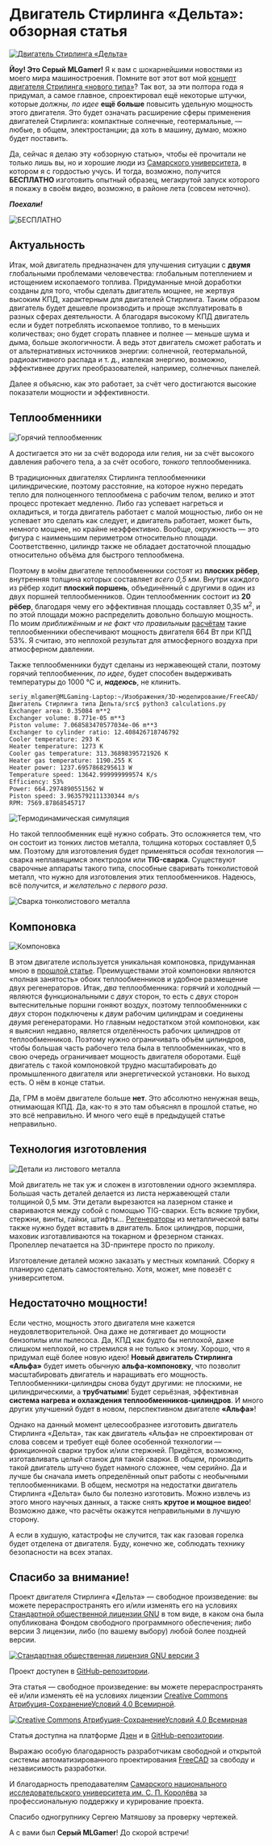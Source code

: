 <!--
(C) 2024 Серый MLGamer. Все свободы предоставлены.
Дзен: <https://dzen.ru/seriy_mlgamer>
SoundCloud: <https://soundcloud.com/seriy_mlgamer>
YouTube: <https://www.youtube.com/@Seriy_MLGamer>
GitHub: <https://github.com/Seriy-MLGamer>
E-mail: <Seriy-MLGamer@yandex.ru>

Эта статья - свободное произведение: вы можете перераспространять её и/или изменять её на условиях лицензии Creative Commons Атрибуция-СохранениеУсловий 4.0 Всемирной: <https://creativecommons.org/licenses/by-sa/4.0/deed.ru>.
Эта статья распространяется в надежде, что она будет полезна, но БЕЗО ВСЯКИХ ГАРАНТИЙ; даже без неявной гарантии ТОВАРНОГО ВИДА или ПРИГОДНОСТИ ДЛЯ ОПРЕДЕЛЁННЫХ ЦЕЛЕЙ. Подробнее смотрите в лицензии.
-->

# Двигатель Стирлинга &laquo;Дельта&raquo;: обзорная статья

[![Двигатель Стирлинга &laquo;Дельта&raquo;](share/Thumbnail.png)](https://github.com/Seriy-MLGamer/Delta_Stirling)

**Йоу! Это Серый MLGamer!** Я к вам с шокарнейшими новостями из моего мира машиностроения. Помните вот этот вот мой [концепт двигателя Стрилинга &laquo;нового типа&raquo;](https://dzen.ru/a/Ywe-duoiYVKAe5At?share_to=link)? Так вот, за эти полтора года я придумал, а самое главное, спроектировал ещё некоторые штучки, которые *должны, по идее* **ещё больше** повысить удельную мощность этого двигателя. Это будет означать расширение сферы применения двигателей Стирлинга: компактные солнечные, геотермальные, &mdash; любые, в общем, электростанции; да хоть в машину, думаю, можно будет поставить.

Да, сейчас я делаю эту &laquo;обзорную статью&raquo;, чтобы её прочитали не только лишь вы, но и хорошие люди из [Самарского университета](https://ssau.ru), в котором я с гордостью учусь. И тогда, возможно, получится **БЕСПЛАТНО** изготовить опытный образец, мегакрутой запуск которого я покажу в своём видео, возможно, в районе лета (совсем неточно).

***Поехали!***

![БЕСПЛАТНО](share/Papich_besplatno%20(1).gif)

## Актуальность

Итак, мой двигатель предназначен для улучшения ситуации с **двумя** глобальными проблемами человечества: глобальным потеплением и истощением ископаемого топлива. Придуманные мной доработки созданы для того, чтобы сделать двигатель мощнее, не жертвуя высоким КПД, характерным для двигателей Стирлинга. Таким образом двигатель будет дешевле производить и проще эксплуатировать в разных сферах деятельности. А благодаря высокому КПД двигатель если и будет потреблять ископаемое топливо, то в меньших количествах; оно будет сгорать плавнее и полнее &mdash; меньше шума и дыма, больше экологичности. А ведь этот двигатель сможет работать и от альтернативных источников энергии: солнечной, геотермальной, радиоактивного распада и т. д., извлекая энергию, возможно, эффективнее других преобразователей, например, солнечных панелей.

Далее я объясню, как это работает, за счёт чего достигаются высокие показатели мощности и эффективности.
		
## Теплообменники

![Горячий теплообменник](share/Снимок%20экрана_2024-05-01_13-33-23.png)

А достигается это ни за счёт водорода или гелия, ни за счёт высокого давления рабочего тела, а за счёт особого, *тонкого* теплообменника.

В традиционных двигателях Стирлинга теплообменники цилиндрические, поэтому расстояние, на которое нужно передать тепло для полноценного теплообмена с рабочим телом, велико и этот процесс протекает медленно. Либо газ успевает нагреться и охладиться, и тогда двигатель работает с малой мощностью, либо он не успевает это сделать как следует, и двигатель работает, может быть, немного мощнее, но крайне неэффективно. Вообще, окружность &mdash; это фигура с наименьшим периметром относительно площади. Соответственно, цилиндр также не обладает достаточной площадью относительно объёма для быстрого теплообмена.

Поэтому в моём двигателе теплообменники состоят из **плоских рёбер**, внутренняя толщина которых составляет *всего 0,5 мм*. Внутри каждого из рёбер ходит **плоский поршень**, объединённый с другими в один из двух поршней теплообменников. Один теплообменник состоит из **20 рёбер**, благодаря чему его эффективная площадь составляет 0,35 м<sup>2</sup>, и по этой площади можно распределить довольно большую мощность. По моим *приближённым и не факт что правильным* [расчётам](src/calculations.py) такие теплообменники обеспечивают мощность двигателя 664 Вт при КПД 53%. Я считаю, это неплохой результат для атмосферного воздуха при атмосферном давлении.

Также теплообменники будут сделаны из нержавеющей стали, поэтому горячий теплообменник, *по идее*, будет способен выдерживать температуры до 1000 &deg;C и, ***надеюсь***, не клинить.

	seriy_mlgamer@MLGaming-Laptop:~/Изображения/3D-моделирование/FreeCAD/Двигатель Стирлинга типа Дельта/src$ python3 calculations.py
	Exchanger area: 0.35084 m**2
	Exchanger volume: 8.771e-05 m**3
	Piston volume: 7.068583470577034e-06 m**3
	Exchanger to cylinder ratio: 12.408426718746792
	Cooler temperature: 293 K
	Heater temperature: 1273 K
	Cooler gas temperature: 313.36898395721926 K
	Heater gas temperature: 1190.255 K
	Heater power: 1237.6957868295613 W
	Temperature speed: 13642.999999999574 K/s
	Efficiency: 53%
	Power: 664.2974890551562 W
	Piston speed: 3.9635792111330344 m/s
	RPM: 7569.87868545717

![Термодинамическая симуляция](share/Снимок%20экрана_2024-04-29_01-14-57.png)

Но такой теплообменник ещё нужно собрать. Это осложняется тем, что он состоит из тонких листов металла, толщина которых составляет 0,5 мм. Поэтому для изготовления будет применяться *особая* технология &mdash; сварка неплавящимся электродом или **TIG-сварка**. Существуют сварочные аппараты такого типа, способные сваривать тонколистовой металл, что нужно для изготовления этих теплообменников. Надеюсь, всё получится, *и желательно с первого раза*.

![Сварка тонколистового металла](https://www.4x4setup.com/wp-content/uploads/2018/06/maxresdefault-1.jpg)

## Компоновка

![Компоновка](share/Снимок%20экрана_2024-05-01_13-38-39.png)

В этом двигателе используется уникальная компоновка, придуманная мною в [прошлой статье](https://dzen.ru/a/Ywe-duoiYVKAe5At?share_to=link). Преимуществами этой компоновки являются &laquo;полная занятость&raquo; обоих теплообменников и удобное размещение двух регенераторов. Итак, *два* теплообменника: горячий и холодный &mdash; являются функциональными с *двух* сторон, то есть с *двух* сторон вытеснительные поршни гоняют воздух, поэтому теплообменники с *двух* сторон подключены к *двум* рабочим цилиндрам и соединены *двумя* регенераторами. Но главным недостатком этой компоновки, как я выяснил недавно, является отделённость рабочих цилиндров от теплообменников. Поэтому нужно ограничивать объём цилиндров, чтобы большая часть рабочего тела была в теплообменниках, что в свою очередь ограничивает мощность двигателя оборотами. Ещё двигатель с такой компоновкой трудно масштабировать до промышленного двигателя или энергетической установки. Но выход есть. О нём в конце статьи.

Да, ГРМ в моём двигателе больше **нет**. Это абсолютно ненужная вещь, отнимающая КПД. Да, как-то я это там объяснял в прошлой статье, но это всё неправильно. И много чего ещё в предыдущей статье неправильно.

## Технология изготовления

![Детали из листового металла](share/Снимок%20экрана_2024-05-01_13-46-18.png)

Мой двигатель не так уж и сложен в изготовлении одного экземпляра. Большая часть деталей делается из листа нержавеющей стали толщиной 0,5 мм. Эти детали вырезаются на лазерном станке и свариваются между собой с помощью TIG-сварки. Есть всякие трубки, стержни, винты, гайки, штифты... [Регенераторы](https://ok.ru/group/55226165559320/topic/65753189392408) из металлической ваты также нужно будет вставить в двигатель. Блок цилиндров, поршни, маховик изготавливаются на токарном и фрезерном станках. Пропеллер печатается на 3D-принтере просто по приколу.

Изготовление деталей можно заказать у местных компаний. Сборку я планирую сделать самостоятельно. Хотя, может, мне повезёт с университетом.

## Недостаточно мощности!

Если честно, мощность этого двигателя мне кажется неудовлетворительной. Она даже не дотягивает до мощности бензопилы или пылесоса. Да, КПД как будто бы неплохой, даже слишком неплохой, но стремился я не только к этому. Хорошо, что я придумал ещё более новую идею! **Новый двигатель Стирлинга &laquo;Альфа&raquo;** будет иметь обычную **альфа-компоновку**, что позволит масштабировать двигатель и наращивать его мощность. Теплообменники-цилиндры снова будут другими: не плоскими, не цилиндрическими, а **трубчатыми**! Будет серьёзная, эффективная **система нагрева и охлаждения теплообменников-цилиндров**. И много других улучшений будет в новом, перспективном двигателе **&laquo;Альфа&raquo;**!

Однако на данный момент целесообразнее изготовить двигатель Стирлинга &laquo;Дельта&raquo;, так как двигатель &laquo;Альфа&raquo; не спроектирован от слова совсем и требует ещё более особенной технологии &mdash; фрикционной сварки трубок и/или стержней. Придётся, возможно, изготавливать целый станок для такой сварки. В общем, производить такой двигатель штучно будет намного сложнее, чем серийно. Да и лучше бы сначала иметь определённый опыт работы с необычными теплообменниками. В общем, несмотря на недостатки двигатель Стирлинга &laquo;Дельта&raquo; было бы полезно изготовить. Можно извлечь из этого много научных данных, а также снять **крутое и мощное видео**! Возможно даже, что расчёты окажутся неправильными в лучшую сторону.

А если в худшую, катастрофы не случится, так как газовая горелка будет отделена от двигателя. Буду, конечно же, соблюдать технику безопасности на всех этапах.

## Спасибо за внимание!

Проект двигателя Стирлинга &laquo;Дельта&raquo; &mdash; свободное произведение: вы можете перераспространять его и/или изменять его на условиях [Стандартной общественной лицензии GNU](COPYING.md) в том виде, в каком она была опубликована Фондом свободного программного обеспечения; либо версии 3 лицензии, либо (по вашему выбору) любой более поздней версии.

[![Стандартная общественная лицензия GNU версии 3](https://www.gnu.org/graphics/gplv3-with-text-136x68.png)](COPYING.md)

Проект доступен в [GitHub-репозитории](https://github.com/Seriy-MLGamer/Delta_Stirling).

Эта статья &mdash; свободное произведение: вы можете перераспространять её и/или изменять её на условиях лицензии [Creative Commons Атрибуция-СохранениеУсловий 4.0 Всемирной](https://creativecommons.org/licenses/by-sa/4.0/deed.ru).

[![Creative Commons Атрибуция-СохранениеУсловий 4.0 Всемирная](https://mirrors.creativecommons.org/presskit/buttons/88x31/svg/by-sa.svg)](https://creativecommons.org/licenses/by-sa/4.0/deed.ru)

Статья доступна на платформе [Дзен](https://dzen.ru/a/ZjI1lzHqzjpZLhe3?share_to=link) и в [GitHub-репозитории](https://github.com/Seriy-MLGamer/Delta_Stirling/blob/master/Двигатель%20Стирлинга%20&laquo;Дельта&raquo;:%20обзорная%20статья.md).

Выражаю особую благодарность разработчикам свободной и открытой системы автоматизированного проектирования [FreeCAD](https://freecad.org) за свободу и независимость разработки.

И благодарность преподавателям [Самарского национального исследовательского университета им. С. П. Королёва](https://ssau.ru) за профессиональную поддержку и курирование проекта.

Спасибо одногрупнику Сергею Матяшову за проверку чертежей.

А с вами был **Серый MLGamer**! До скорой встречи!